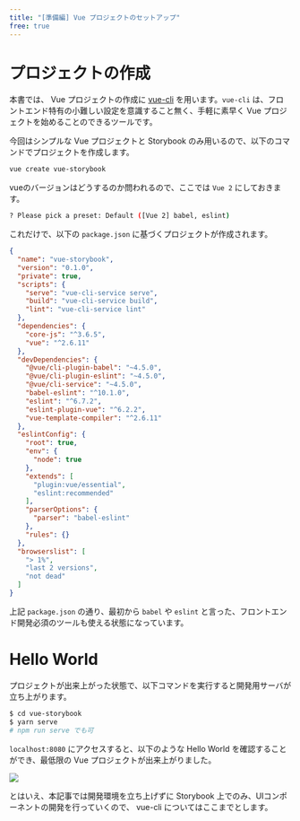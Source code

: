 ```yaml
---
title: "[準備編] Vue プロジェクトのセットアップ"
free: true
---
```


# プロジェクトの作成

本書では、 Vue プロジェクトの作成に [vue-cli](https://cli.vuejs.org/) を用います。`vue-cli` は、フロントエンド特有の小難しい設定を意識すること無く、手軽に素早く Vue プロジェクトを始めることのできるツールです。

今回はシンプルな Vue プロジェクトと Storybook のみ用いるので、以下のコマンドでプロジェクトを作成します。

```bash
vue create vue-storybook
```

vueのバージョンはどうするのか問われるので、ここでは `Vue 2` にしておきます。

```bash
? Please pick a preset: Default ([Vue 2] babel, eslint)
```

これだけで、以下の `package.json` に基づくプロジェクトが作成されます。

```js:package.json
{
  "name": "vue-storybook",
  "version": "0.1.0",
  "private": true,
  "scripts": {
    "serve": "vue-cli-service serve",
    "build": "vue-cli-service build",
    "lint": "vue-cli-service lint"
  },
  "dependencies": {
    "core-js": "^3.6.5",
    "vue": "^2.6.11"
  },
  "devDependencies": {
    "@vue/cli-plugin-babel": "~4.5.0",
    "@vue/cli-plugin-eslint": "~4.5.0",
    "@vue/cli-service": "~4.5.0",
    "babel-eslint": "^10.1.0",
    "eslint": "^6.7.2",
    "eslint-plugin-vue": "^6.2.2",
    "vue-template-compiler": "^2.6.11"
  },
  "eslintConfig": {
    "root": true,
    "env": {
      "node": true
    },
    "extends": [
      "plugin:vue/essential",
      "eslint:recommended"
    ],
    "parserOptions": {
      "parser": "babel-eslint"
    },
    "rules": {}
  },
  "browserslist": [
    "> 1%",
    "last 2 versions",
    "not dead"
  ]
}
```

上記 `package.json` の通り、最初から `babel` や `eslint` と言った、フロントエンド開発必須のツールも使える状態になっています。

# Hello World

プロジェクトが出来上がった状態で、以下コマンドを実行すると開発用サーバが立ち上がります。

```bash
$ cd vue-storybook
$ yarn serve
# npm run serve でも可
```

`localhost:8080` にアクセスすると、以下のような Hello World を確認することができ、最低限の Vue プロジェクトが出来上がりました。

![](https://storage.googleapis.com/zenn-user-upload/wjdqbg3re7e0mmt3rc3otuk59dqt)

とはいえ、本記事では開発環境を立ち上げずに Storybook 上でのみ、UIコンポーネントの開発を行っていくので、 vue-cli についてはここまでとします。